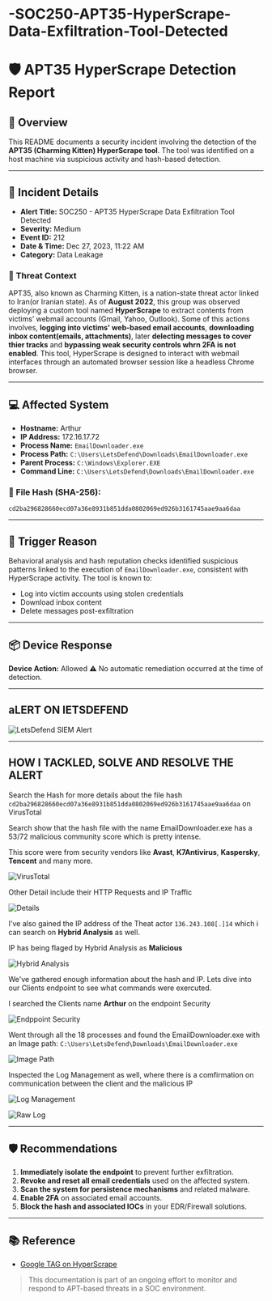 # -SOC250-APT35-HyperScrape-Data-Exfiltration-Tool-Detected

# 🛡️ APT35 HyperScrape Detection Report

## 📌 Overview

This README documents a security incident involving the detection of the **APT35 (Charming Kitten) HyperScrape tool**. The tool was identified on a host machine via suspicious activity and hash-based detection.

---

## 🚨 Incident Details

* **Alert Title:** SOC250 - APT35 HyperScrape Data Exfiltration Tool Detected
* **Severity:** Medium
* **Event ID:** 212
* **Date & Time:** Dec 27, 2023, 11:22 AM
* **Category:** Data Leakage

### 🎯 Threat Context

APT35, also known as Charming Kitten, is a nation-state threat actor linked to Iran(or Iranian state). As of **August 2022**, this group was observed deploying a custom tool named **HyperScrape** to extract contents from victims’ webmail accounts (Gmail, Yahoo, Outlook). Some of this actions involves, **logging into victims' web-based email accounts**, **downloading inbox content(emails, attachments)**, later **delecting messages to cover thier tracks** and **bypassing weak security controls whrn 2FA is not enabled**. This tool, HyperScrape is designed to interact with webmail interfaces through an automated browser session like a headless Chrome browser.

---

## 💻 Affected System

* **Hostname:** Arthur
* **IP Address:** 172.16.17.72
* **Process Name:** `EmailDownloader.exe`
* **Process Path:** `C:\Users\LetsDefend\Downloads\EmailDownloader.exe`
* **Parent Process:** `C:\Windows\Explorer.EXE`
* **Command Line:** `C:\Users\LetsDefend\Downloads\EmailDownloader.exe`

### 🔐 File Hash (SHA-256):

`cd2ba296828660ecd07a36e8931b851dda0802069ed926b3161745aae9aa6daa`

---

## 🚨 Trigger Reason

Behavioral analysis and hash reputation checks identified suspicious patterns linked to the execution of `EmailDownloader.exe`, consistent with HyperScrape activity. The tool is known to:

* Log into victim accounts using stolen credentials
* Download inbox content
* Delete messages post-exfiltration

---

## 📦 Device Response

**Device Action:** Allowed
⚠️ No automatic remediation occurred at the time of detection.

---
## aLERT ON lETSDEFEND
![LetsDefend SIEM Alert](./siem2.png)

---

## HOW I TACKLED, SOLVE AND RESOLVE THE ALERT

Search the Hash for more details about the file hash `cd2ba296828660ecd07a36e8931b851dda0802069ed926b3161745aae9aa6daa` on VirusTotal

Search show that the hash file with the name EmailDownloader.exe has a 53/72 malicious community score which is pretty intense. 

This score were from security vendors like **Avast**, **K7Antivirus**, **Kaspersky**, **Tencent** and many more.

![VirusTotal](./VT.png)


Other Detail include their HTTP Requests and IP Traffic

![Details](./moredetails.png)

I've also gained the IP address of the Theat actor `136.243.108[.]14` which i can search on **Hybrid Analysis** as well. 

IP has being flaged by Hybrid Analysis as **Malicious**

![Hybrid Analysis](./flaged.png)


We've gathered enough information about the hash and IP. Lets dive into our Clients endpoint to see what commands were exercuted.

I searched the Clients name **Arthur** on the endpoint Security

![Endppoint Security](./endsec.png)


Went through all the 18 processes and found the EmailDownloader.exe with an Image path: `C:\Users\LetsDefend\Downloads\EmailDownloader.exe`

![Image Path](./imagepath.png)

Inspected the Log Management as well, where there is a comfirmation on communication between the client and the malicious IP 

![Log Management](./logm.png)

![Raw Log](./rawlog.png)


---
## 🛡️ Recommendations

1. **Immediately isolate the endpoint** to prevent further exfiltration.
2. **Revoke and reset all email credentials** used on the affected system.
3. **Scan the system for persistence mechanisms** and related malware.
4. **Enable 2FA** on associated email accounts.
5. **Block the hash and associated IOCs** in your EDR/Firewall solutions.

---

## 📚 Reference

* [Google TAG on HyperScrape](https://blog.google/threat-analysis-group/charming-kitten-uses-new-tool-exfiltrate-email/)

> This documentation is part of an ongoing effort to monitor and respond to APT-based threats in a SOC environment.
